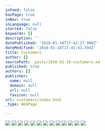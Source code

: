 ```yaml
---
inFeed: false
hasPage: true
inNav: true
inLanguage: null
starred: false
keywords: []
description: ''
datePublished: '2016-01-18T17:42:27.906Z'
dateModified: '2016-01-18T17:41:43.594Z'
title: Customers
author: []
sourcePath: _posts/2016-01-18-customers.md
published: true
authors: []
publisher:
  name: null
  domain: null
  url: null
  favicon: null
url: customers/index.html
_type: WebPage

---
```

![](https://the-grid-user-content.s3-us-west-2.amazonaws.com/9a194907-bf42-4580-aaf7-ff4ceaa7ece0.png)
![](https://the-grid-user-content.s3-us-west-2.amazonaws.com/5b64a567-8d62-43a9-b785-da95b6c145c6.png)
![](https://the-grid-user-content.s3-us-west-2.amazonaws.com/ed141a5c-f049-43fe-aee2-c3d7a6c7d8c8.png)
![](https://the-grid-user-content.s3-us-west-2.amazonaws.com/0589db73-3f62-4fc3-bd17-7bb1b3060665.png)
![](https://the-grid-user-content.s3-us-west-2.amazonaws.com/b38f2ad4-f90e-46c4-a79a-8369e7bf0130.png)
![](https://the-grid-user-content.s3-us-west-2.amazonaws.com/716e4d4b-9309-4b49-a4d3-5a9559912480.png)
![](https://the-grid-user-content.s3-us-west-2.amazonaws.com/fc836f56-ccd6-4607-a2e2-dde988586840.png)
![](https://the-grid-user-content.s3-us-west-2.amazonaws.com/eeb299f5-e4d0-4212-9482-0fc4f21b6b5e.png)
![](https://the-grid-user-content.s3-us-west-2.amazonaws.com/ec7b43e6-d32c-409a-884b-ec010196ab7e.png)
![](https://the-grid-user-content.s3-us-west-2.amazonaws.com/4a58444a-2b21-45a9-89ae-48b4ccd7df0b.png)
![](https://the-grid-user-content.s3-us-west-2.amazonaws.com/eef598ce-45a6-4926-9c67-9b2b7f0c4f9f.png)
![](https://the-grid-user-content.s3-us-west-2.amazonaws.com/aa3ebeea-7dbb-48ab-bf10-5eae03ff1415.png)
![](https://the-grid-user-content.s3-us-west-2.amazonaws.com/ec0d3b15-1154-442f-97bf-789fab414877.png)